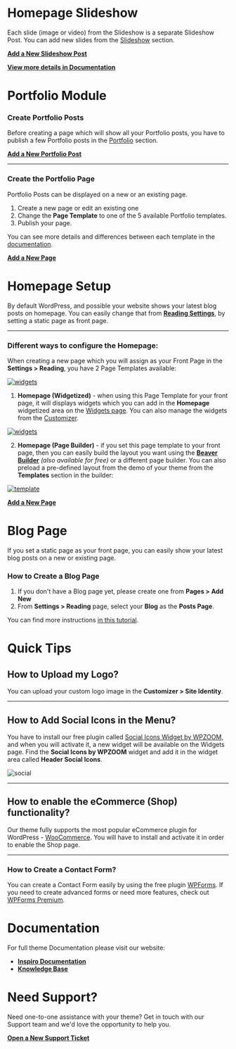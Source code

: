 # Homepage Slideshow

Each slide (image or video) from the Slideshow is a separate Slideshow Post. You can add new slides from the [Slideshow](edit.php?post_type=slider) section.

**[Add a New Slideshow Post](edit.php?post_type=slider)**

**[View more details in Documentation](https://www.wpzoom.com/documentation/inspiro/inspiro-homepage-slideshow/)**


# Portfolio Module


### Create Portfolio Posts
Before creating a page which will show all your Portfolio posts, you have to publish a few Portfolio posts in the [Portfolio](edit.php?post_type=portfolio_item) section.

**[Add a New Portfolio Post](edit.php?post_type=portfolio_item)**

---

### Create the Portfolio Page
Portfolio Posts can be displayed on a new or an existing page.

1. Create a new page or edit an existing one
2. Change the **Page Template** to one of the 5 available Portfolio templates.
3. Publish your page.

You can see more details and differences between each template in the [documentation](https://www.wpzoom.com/documentation/inspiro/inspiro-setting-up-the-portfolio-gallery-page/).

**[Add a New Page](post-new.php?post_type=page)**


# Homepage Setup

By default WordPress, and possible your website shows your latest blog posts on homepage. You can easily change that from **[Reading Settings](options-reading.php)**, by setting a static page as front page.

---

### Different ways to configure the Homepage:

When creating a new page which you will assign as your Front Page in the **Settings > Reading**, you have 2 Page Templates available:

[![widgets](https://www.wpzoom.com/wp-content/uploads/2018/09/inspiro-page-template-home.png)](https://www.wpzoom.com/wp-content/uploads/2018/09/inspiro-page-template-home.png)


1. **Homepage (Widgetized)** - when using this Page Template for your front page, it will displays widgets which you can add in the **Homepage** widgetized area on the [Widgets page](widgets.php). You can also manage the widgets from the [Customizer](customizer.php).

[![widgets](https://www.wpzoom.com/wp-content/uploads/2018/09/inspiro-home-widgets.png)](https://www.wpzoom.com/wp-content/uploads/2018/09/inspiro-home-widgets.png)


2. **Homepage (Page Builder)** - if you set this page template to your front page, then you can easily build the layout you want using the **[Beaver Builder](https://www.wpbeaverbuilder.com/wpzoom/?fla=463)** _(also available for free)_ or a different page builder. You can also preload a pre-defined layout from the demo of your theme from the **Templates** section in the builder:

[![template](https://www.wpzoom.com/wp-content/uploads/2018/09/beaver-load-template.png)](https://www.wpzoom.com/wp-content/uploads/2018/09/beaver-load-template.png)



**[Add a New Page](post-new.php?post_type=page)**


# Blog Page

If you set a static page as your front page, you can easily show your latest blog posts on a new or existing page.

### How to Create a Blog Page

1. If you don't have a Blog page yet, please create one from **Pages > Add New**
2. From **Settings > Reading** page, select your **Blog** as the **Posts Page**.

You can find more instructions [in this tutorial](https://www.wpzoom.com/docs/how-to-create-a-blog-page-in-business-themes/).

# Quick Tips

## How to Upload my Logo?

You can upload your custom logo image in the **Customizer > Site Identity**.

---

## How to Add Social Icons in the Menu?

You have to install our free plugin called [Social Icons Widget by WPZOOM](https://wordpress.org/plugins/social-icons-widget-by-wpzoom/), and when you will activate it, a new widget will be available on the Widgets page.
Find the **Social Icons by WPZOOM** widget and add it in the widget area called **Header Social Icons**.

![social](https://www.wpzoom.com/wp-content/uploads/2017/08/Screen-Shot-2017-08-21-at-15.21.27.png)

---

## How to enable the eCommerce (Shop) functionality?

Our theme fully supports the most popular eCommerce plugin for WordPress - [WooCommerce](https://wordpress.org/plugins/woocommerce/). You will have to install and activate it in order to enable the Shop page.

---

### How to Create a Contact Form?

You can create a Contact Form easily by using the free plugin [WPForms](https://wordpress.org/plugins/wpforms-lite/). If you need to create advanced forms or need more features, check out [WPForms Premium](http://wpzoom.com/go/wpforms).


# Documentation

For full theme Documentation please visit our website:
* **[Inspiro Documentation](https://www.wpzoom.com/documentation/inspiro/)**
* **[Knowledge Base](https://www.wpzoom.com/docs/)**


# Need Support?

Need one-to-one assistance with your theme? Get in touch with our Support team and we'd love the opportunity to help you.

**[Open a New Support Ticket](https://www.wpzoom.com/support/tickets/create/)**
